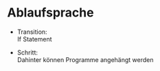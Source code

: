 # Ablaufsprache

- Transition:  
If Statement

- Schritt:  
Dahinter können Programme angehängt werden